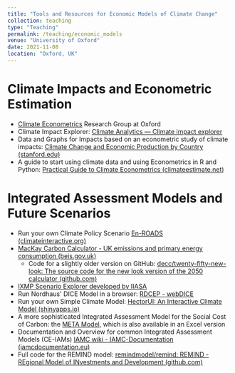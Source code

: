 ```yaml
---
title: "Tools and Resources for Economic Models of Climate Change"
collection: teaching
type: "Teaching"
permalink: /teaching/economic_models
venue: "University of Oxford"
date: 2021-11-08
location: "Oxford, UK"
---
```


# Climate Impacts and Econometric Estimation

- [Climate Econometrics](http://www.climateeconometrics.org/) Research Group at Oxford
- Climate Impact Explorer: [Climate Analytics — Climate impact explorer](http://climate-impact-explorer.climateanalytics.org/)
- Data and Graphs for Impacts based on an econometric study of climate impacts:
[Climate Change and Economic Production by Country (stanford.edu)](https://web.stanford.edu/~mburke/climate/map.php)
- A guide to start using climate data and using Econometrics in R and Python: [Practical Guide to Climate Econometrics (climateestimate.net)](https://climateestimate.net/content/getting-started.html)

# Integrated Assessment Models and Future Scenarios

- Run your own Climate Policy Scenario [En-ROADS (climateinteractive.org)](https://en-roads.climateinteractive.org/scenario.html?v=21.10.0)
- [MacKay Carbon Calculator - UK emissions and primary energy consumption (beis.gov.uk)](https://mackaycarboncalculator.beis.gov.uk/overview/emissions-and-primary-energy-consumption/?levers=111111111111111111111111111111111111111111111aaabaaabaaabaaaaaaaaaaaabbabbbcbbaabcaabbaaaagggggggggggggeggggggggggiggiiiqgdgggggggggkgg)
  - Code for a slightly older version on GitHub: [decc/twenty-fifty-new-look: The source code for the new look version of the 2050 calculator (github.com)](https://github.com/decc/twenty-fifty-new-look)
- [IXMP Scenario Explorer developed by IIASA](https://data.ene.iiasa.ac.at/iamc-1.5c-explorer/)
- Run Nordhaus' DICE Model in a browser: [RDCEP - webDICE](http://webdice.rdcep.org/)
- Run your own Simple Climate Model: [HectorUI: An Interactive Climate Model (shinyapps.io)](https://jgcri.shinyapps.io/HectorUI/)
- A more sophisticated Integrated Assessment Model for the Social Cost of Carbon: the [META Model](https://github.com/openmodels/META-2021), which is also available in an Excel version
- Documentation and Overview for common Integrated Assessment Models (CE-IAMs) [IAMC wiki - IAMC-Documentation (iamcdocumentation.eu)](https://www.iamcdocumentation.eu/index.php/IAMC_wiki)
- Full code for the REMIND model: [remindmodel/remind: REMIND - REgional Model of INvestments and Development (github.com)](https://github.com/remindmodel/remind)
